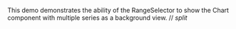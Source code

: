 This demo demonstrates the ability of&nbsp;the RangeSelector to&nbsp;show the Chart component with multiple series as&nbsp;a&nbsp;background view.
// _split_